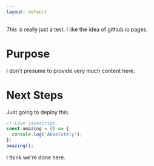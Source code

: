 ```yaml
---
layout: default
---
```


*This* is really just a test. I like the idea of github.io pages.

# Purpose

I don't presume to provide very much content here.

# Next Steps

Just going to deploy this.

```js
// Love javascript.
const amazing = () => {
  console.log('Absolutely');
};
amazing();
```

I think we're done here.

